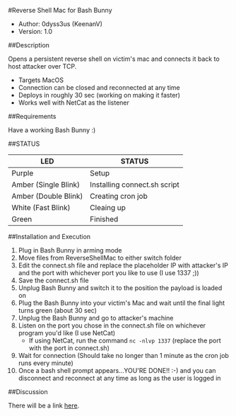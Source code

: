 #Reverse Shell Mac for Bash Bunny

* Author: 0dyss3us (KeenanV)
* Version: 1.0

##Description

Opens a persistent reverse shell on victim's mac and connects it back to host attacker over TCP.
* Targets MacOS
* Connection can be closed and reconnected at any time
* Deploys in roughly 30 sec (working on making it faster)
* Works well with NetCat as the listener

##Requirements

Have a working Bash Bunny :)

##STATUS

| LED                  | STATUS                       |
| -------------------- | ---------------------------- |
| Purple               | Setup                        |
| Amber (Single Blink) | Installing connect.sh script |
| Amber (Double Blink) | Creating cron job            |
| White (Fast Blink)   | Cleaing up                   |
| Green                | Finished                     |

##Installation and Execution

1. Plug in Bash Bunny in arming mode
2. Move files from ReverseShellMac to either switch folder
3. Edit the connect.sh file and replace the placeholder IP with attacker's IP and the port with whichever port you like to use (I use 1337 ;))
4. Save the connect.sh file
5. Unplug Bash Bunny and switch it to the position the payload is loaded on
6. Plug the Bash Bunny into your victim's Mac and wait until the final light turns green (about 30 sec)
7. Unplug the Bash Bunny and go to attacker's machine
8. Listen on the port you chose in the connect.sh file on whichever program you'd like (I use NetCat)
	* If using NetCat, run the command `nc -nlvp 1337` (replace the port with the port in connect.sh)
9. Wait for connection (Should take no longer than 1 minute as the cron job runs every minute)
10. Once a bash shell prompt appears...YOU'RE DONE!! :-) and you can disconnect and reconnect at any time as long as the user is logged in

##Discussion

There will be a link [here](https://www.google.com).
